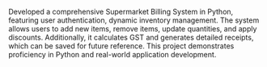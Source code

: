 Developed a comprehensive Supermarket Billing System in Python, featuring user authentication, dynamic inventory management. The system allows users to add new items, remove items, update quantities, and apply discounts. Additionally, it calculates GST and generates detailed receipts, which can be saved for future reference. This project demonstrates proficiency in Python and real-world application development.
